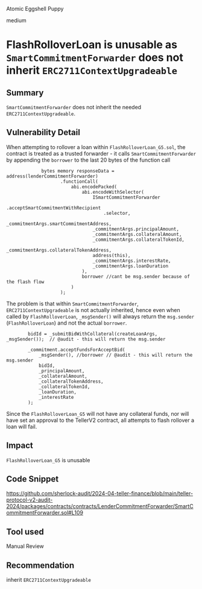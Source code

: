 Atomic Eggshell Puppy

medium

# FlashRolloverLoan is unusable as `SmartCommitmentForwarder` does not inherit `ERC2711ContextUpgradeable`

## Summary
`SmartCommitmentForwarder` does not inherit the needed `ERC2711ContextUpgradeable`.

## Vulnerability Detail
When attempting to rollover a loan within `FlashRolloverLoan_G5.sol`, the contract is treated as a trusted forwarder - it calls `SmartCommitmentForwarder` by appending the `borrower` to the last 20 bytes of the function call 

```solidity
             bytes memory responseData = address(lenderCommitmentForwarder)
                    .functionCall(
                        abi.encodePacked(
                            abi.encodeWithSelector(
                                ISmartCommitmentForwarder
                                    .acceptSmartCommitmentWithRecipient
                                    .selector,
                                _commitmentArgs.smartCommitmentAddress,
                                _commitmentArgs.principalAmount,
                                _commitmentArgs.collateralAmount,
                                _commitmentArgs.collateralTokenId,
                                _commitmentArgs.collateralTokenAddress,
                                address(this),
                                _commitmentArgs.interestRate,
                                _commitmentArgs.loanDuration
                            ),
                            borrower //cant be msg.sender because of the flash flow
                        )
                    );
```

The problem is that within `SmartCommitmentForwarder`, `ERC2711ContextUpgradeable` is not actually inherited, hence even when called by `FlashRolloverLoan`, `_msgSender()` will always return the `msg.sender` (`FlashRolloverLoan`) and not the actual `borrower`. 

```solidity
        bidId = _submitBidWithCollateral(createLoanArgs, _msgSender());  // @audit - this will return the msg.sender

        _commitment.acceptFundsForAcceptBid(
            _msgSender(), //borrower // @audit - this will return the msg.sender
            bidId,
            _principalAmount,
            _collateralAmount,
            _collateralTokenAddress,
            _collateralTokenId,
            _loanDuration,
            _interestRate
        );
```
Since the `FlashRolloverLoan_G5` will not have any collateral funds, nor will have set an approval to the TellerV2 contract, all attempts to flash rollover a loan will fail. 


## Impact
`FlashRolloverLoan_G5` is unusable

## Code Snippet
https://github.com/sherlock-audit/2024-04-teller-finance/blob/main/teller-protocol-v2-audit-2024/packages/contracts/contracts/LenderCommitmentForwarder/SmartCommitmentForwarder.sol#L109


## Tool used

Manual Review

## Recommendation
inherit `ERC2711ContextUpgradeable` 
